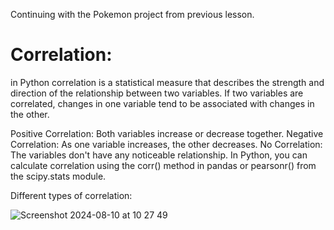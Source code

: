 Continuing with the Pokemon project from previous lesson. 


# Correlation:
in Python correlation is a statistical measure that describes the strength and direction of the relationship between two variables. 
If two variables are correlated, changes in one variable tend to be associated with changes in the other.

Positive Correlation: Both variables increase or decrease together.
Negative Correlation: As one variable increases, the other decreases.
No Correlation: The variables don't have any noticeable relationship.
In Python, you can calculate correlation using the corr() method in pandas or pearsonr() from the scipy.stats module.

Different types of correlation: 

![Screenshot 2024-08-10 at 10 27 49](https://github.com/user-attachments/assets/a0278fff-254e-424e-a43b-44dae6c45d2a)



